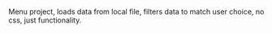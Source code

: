 Menu project, loads data from local file, filters data to match user choice, no css, just functionality.